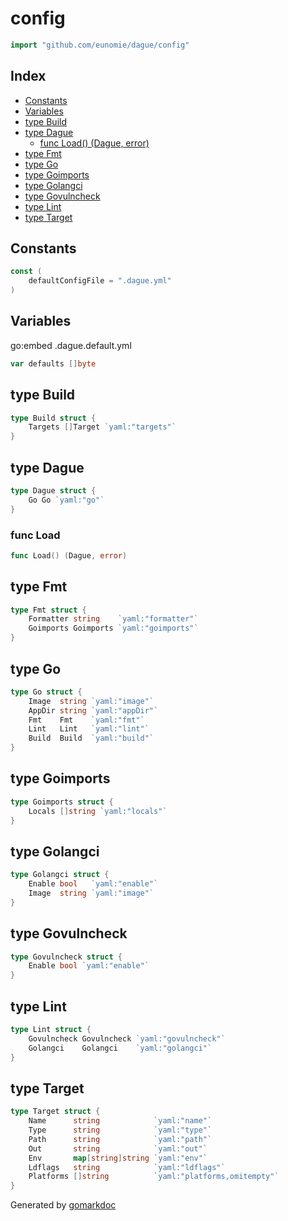 <!-- gomarkdoc:embed:start -->

<!-- Code generated by gomarkdoc. DO NOT EDIT -->

# config

```go
import "github.com/eunomie/dague/config"
```

## Index

- [Constants](<#constants>)
- [Variables](<#variables>)
- [type Build](<#type-build>)
- [type Dague](<#type-dague>)
  - [func Load() (Dague, error)](<#func-load>)
- [type Fmt](<#type-fmt>)
- [type Go](<#type-go>)
- [type Goimports](<#type-goimports>)
- [type Golangci](<#type-golangci>)
- [type Govulncheck](<#type-govulncheck>)
- [type Lint](<#type-lint>)
- [type Target](<#type-target>)


## Constants

```go
const (
    defaultConfigFile = ".dague.yml"
)
```

## Variables

go:embed .dague.default.yml

```go
var defaults []byte
```

## type Build

```go
type Build struct {
    Targets []Target `yaml:"targets"`
}
```

## type Dague

```go
type Dague struct {
    Go Go `yaml:"go"`
}
```

### func Load

```go
func Load() (Dague, error)
```

## type Fmt

```go
type Fmt struct {
    Formatter string    `yaml:"formatter"`
    Goimports Goimports `yaml:"goimports"`
}
```

## type Go

```go
type Go struct {
    Image  string `yaml:"image"`
    AppDir string `yaml:"appDir"`
    Fmt    Fmt    `yaml:"fmt"`
    Lint   Lint   `yaml:"lint"`
    Build  Build  `yaml:"build"`
}
```

## type Goimports

```go
type Goimports struct {
    Locals []string `yaml:"locals"`
}
```

## type Golangci

```go
type Golangci struct {
    Enable bool   `yaml:"enable"`
    Image  string `yaml:"image"`
}
```

## type Govulncheck

```go
type Govulncheck struct {
    Enable bool `yaml:"enable"`
}
```

## type Lint

```go
type Lint struct {
    Govulncheck Govulncheck `yaml:"govulncheck"`
    Golangci    Golangci    `yaml:"golangci"`
}
```

## type Target

```go
type Target struct {
    Name      string            `yaml:"name"`
    Type      string            `yaml:"type"`
    Path      string            `yaml:"path"`
    Out       string            `yaml:"out"`
    Env       map[string]string `yaml:"env"`
    Ldflags   string            `yaml:"ldflags"`
    Platforms []string          `yaml:"platforms,omitempty"`
}
```



Generated by [gomarkdoc](<https://github.com/princjef/gomarkdoc>)


<!-- gomarkdoc:embed:end -->
